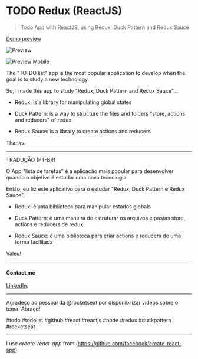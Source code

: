 # TODO Redux (ReactJS)
> Todo App with ReactJS, using Redux, Duck Pattern and Redux Sauce 

[Demo preview](https://todo-redux.vercel.app/)

![Preview](https://github.com/vinaciotm/todo-redux/blob/master/public/todo-redux.jpeg?raw=true)

![Preview Mobile](https://github.com/vinaciotm/todo-redux/blob/master/public/todo-redux-mobile.jpeg?raw=true)

The "TO-DO list" app is the most popular application to develop when the goal is to study a new technology.

So, I made this app to study "Redux, Duck Pattern and Redux Sauce"...

* Redux: is a library for manipulating global states

* Duck Pattern: is a way to structure the files and folders "store, actions and reducers" of redux

* Redux Sauce: is a library to create actions and reducers

Thanks.

- - - - - - - - - - - - - - - - -

TRADUÇÃO (PT-BR)

O App "lista de tarefas" é a aplicação mais popular para desenvolver quando o objetivo é estudar uma nova tecnologia.

Então, eu fiz este aplicativo para o estudar "Redux, Duck Pattern e Redux Sauce".

* Redux: é uma biblioteca para manipular estados globais

* Duck Pattern: é uma maneira de estruturar os arquivos e pastas store, actions e reducers de redux

* Redux Sauce: é uma biblioteca para criar actions e reducers de uma forma facilitada

Valeu!

- - - - - - - - - - - - - - - -

#### Contact me
[LinkedIn](https://www.linkedin.com/in/viniciusinaciopires/).

- - - - - - - - - - - - - - - -

Agradeço ao pessoal da @rocketseat por disponibilizar vídeos sobre o tema. Abraço!

#todo #todolist #github #react #reactjs #node #redux #duckpattern #rocketseat

- - - - - - - - - - - - - - - -

I use *create-react-app* from (https://github.com/facebook/create-react-app).

